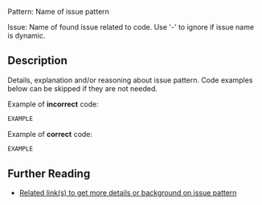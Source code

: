 Pattern: Name of issue pattern

Issue: Name of found issue related to code. Use '-' to ignore if issue name is dynamic.

## Description

Details, explanation and/or reasoning about issue pattern. Code examples below can be skipped if they are not needed.

Example of **incorrect** code:

```python
EXAMPLE
```

Example of **correct** code:

```python
EXAMPLE
```

## Further Reading

* [Related link(s) to get more details or background on issue pattern](https://www.python.org)
